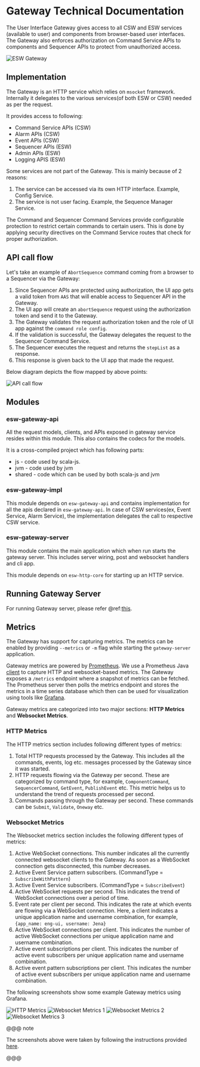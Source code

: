# Gateway Technical Documentation

The User Interface Gateway gives access to all CSW and ESW services (available to user) and components from browser-based user interfaces.
The Gateway also enforces authorization on Command Service APIs to components and Sequencer APIs to protect from unauthorized access.

![ESW Gateway](../images/gateway/gateway.svg)

## Implementation

The Gateway is an HTTP service which relies on `msocket` framework. Internally it delegates to the various
services(of both ESW or CSW) needed as per the request.

It provides access to following:

* Command Service APIs (CSW)
* Alarm APIs (CSW)
* Event APIs (CSW)
* Sequencer APIs (ESW)
* Admin APIs (ESW)
* Logging APIS (ESW)

Some services are not part of the Gateway. This is mainly because of 2 reasons:

1. The service can be accessed via its own HTTP interface. Example, Config Service.
1. The service is not user facing. Example, the Sequence Manager Service.

The Command and Sequencer Command Services provide configurable protection to restrict certain commands to certain users.
This is done by applying security directives on the Command Service routes that check for proper authorization.

## API call flow

Let's take an example of `AbortSequence` command coming from a browser to a Sequencer via the Gateway:

1. Since Sequencer APIs are protected using authorization, the UI app gets a valid token from `AAS` that will enable access to
Sequencer API in the Gateway.
1. The UI app will create an `abortSequence` request using the authorization token and send it to the Gateway.
1. The Gateway validates the request authorization token and the role of UI app against the `command role config`.
1. If the validation is successful, the Gateway delegates the request to the Sequencer Command Service.
1. The Sequencer executes the request and returns the `stepList` as a response.
1. This response is given back to the UI app that made the request.

Below diagram depicts the flow mapped by above points:

![API call flow](../images/gateway/api-flow.svg)

## Modules

### esw-gateway-api

All the request models, clients, and APIs exposed in gateway service resides within this module.
This also contains the codecs for the models.

It is a cross-compiled project which has following parts:

* js - code used by scala-js.
* jvm - code used by jvm
* shared - code which can be used by both scala-js and jvm

### esw-gateway-impl

This module depends on `esw-gateway-api` and contains implementation for all the apis declared in `esw-gateway-api`.
In case of CSW services(ex, Event Service, Alarm Service), the implementation delegates the call to respective CSW service.

### esw-gateway-server

This module contains the main application which when run starts the gateway server. This includes server wiring,
post and websocket handlers and cli app.

This module depends on `esw-http-core` for starting up an HTTP service.

## Running Gateway Server

For running Gateway server, please refer @ref:[this](../uisupport/gateway-app.md).

## Metrics

The Gateway has support for capturing metrics. The metrics can be enabled by providing `--metrics` or `-m` flag
while starting the `gateway-server` application.

Gateway metrics are powered by [Prometheus](https://prometheus.io/). We use a Prometheus Java [client](https://github.com/prometheus/client_java) to capture HTTP and websocket-based metrics.
The Gateway exposes a `/metrics` endpoint where a snapshot of metrics can be fetched. The Prometheus server then polls the metrics endpoint and stores the metrics in a time series database which then can be used for visualization using tools like [Grafana](https://grafana.com/).

Gateway metrics are categorized into two major sections: **HTTP Metrics** and **Websocket Metrics**.

### HTTP Metrics

The HTTP metrics section includes following different types of metrics:

1. Total HTTP requests processed by the Gateway. This includes all the commands, events, log etc. messages processed by the Gateway since it was started.
1. HTTP requests flowing via the Gateway per second. These are categorized by command type, for example, `ComponentCommand`, `SequencerCommand`, `GetEvent`, `PublishEvent` etc. This metric helps us to understand the trend of requests processed per second.
1. Commands passing through the Gateway per second. These commands can be `Submit`, `Validate`, `Oneway` etc.

### Websocket Metrics

The Websocket metrics section includes the following different types of metrics:

1. Active WebSocket connections. This number indicates all the currently connected websocket clients to the Gateway.
As soon as a WebSocket connection gets disconnected, this number decreases.
1. Active Event Service pattern subscribers. (CommandType = `SubscribeWithPattern`)
1. Active Event Service subscribers. (CommandType = `SubscribeEvent`)
1. Active WebSocket requests per second. This indicates the trend of WebSocket connections over a period of time.
1. Event rate per client per second. This indicates the rate at which events are flowing via a WebSocket connection. Here, a client indicates a unique application name and username combination, for example, `{app_name: eng-ui, username: Jena}`
1. Active WebSocket connections per client. This indicates the number of active WebSocket connections per unique application name and username combination.
1. Active event subscriptions per client. This indicates the number of active event subscribers per unique application name and username combination.
1. Active event pattern subscriptions per client. This indicates the number of active event subscribers per unique application name and username combination.

The following screenshots show some example Gateway metrics using Grafana.

![HTTP Metrics](../images/gateway/http_metrics.png)
![Websocket Metrics 1](../images/gateway/ws_metrics1.png)
![Websocket Metrics 2](../images/gateway/ws_metrics2.png)
![Websocket Metrics 3](../images/gateway/ws_metrics3.png)

@@@ note

The screenshots above were taken by following the instructions provided [here]($github.base_url$/scripts/metrics/README.md).

@@@
